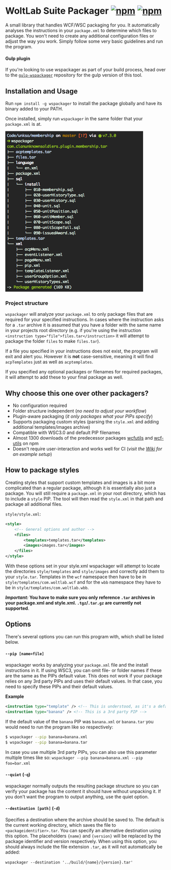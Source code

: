 # WoltLab Suite Packager [![npm](https://img.shields.io/npm/v/wspackager.svg?style=flat-square)](https://www.npmjs.com/package/wspackager)  [![npm](https://img.shields.io/npm/dt/wspackager.svg?style=flat-square)](https://www.npmjs.com/package/wspackager)
A small library that handles WCF/WSC packaging for you. It automatically analyses the instructions in your `package.xml` to determine which files to package. You won't need to create any additional configuration files or adjust the way you work. Simply follow some very basic guidelines and run the program.

#### Gulp plugin
If you're looking to use wspackager as part of your build process, head over to the [`gulp-wspackager`](https://github.com/padarom/gulp-wspackager) repository for the gulp version of this tool.

## Installation and Usage
Run `npm install -g wspackager` to install the package globally and have its binary added to your PATH.

Once installed, simply run `wspackager` in the same folder that your `package.xml` is at.

![Tree diagram](/assets/tree-2.png?raw=true "Tree diagram of your plugin")

### Project structure
`wspackager` will analyze your `package.xml` to only package files that are required for your specified instructions. In cases where the instruction asks for a `.tar` archive it is assumed that you have a folder with the same name in your projects root directory (e.g. if you're using the instruction `<instruction type="file">files.tar</instruction>` it will attempt to package the folder `files` to make `files.tar`).

If a file you specified in your instructions does not exist, the program will exit and alert you. However it is **not** case-sensitive, meaning it will find `acpTemplates` just as well as `acptemplates`.

If you specified any optional packages or filenames for required packages, it will attempt to add these to your final package as well.

## Why choose this one over other packagers?
- No configuration required
- Folder structure independent (_no need to adjust your workflow_)
- Plugin-aware packaging (_it only packages what your PIPs specify_)
- Supports packaging custom styles (parsing the `style.xml` and adding additional templates/images archive)
- Compatible with WSC3.0 and default PIP filenames
- Almost 1300 downloads of the predecessor packages [wcfutils](https://www.npmjs.com/package/wcfutils) and [wcf-utils](https://www.npmjs.com/package/wcf-utils) on npm
- Doesn't require user-interaction and works well for CI (_visit the [Wiki](https://github.com/padarom/wspackager/wiki) for an example setup_)

## How to package styles
Creating styles that support custom templates and images is a bit more complicated than a regular package, although it is essentially also just a package. You will still require a `package.xml` in your root directory, which has to include a `style` PIP. The tool will then read the `style.xml` in that path and package all additional files.

`style/style.xml`:  
```xml
<style>
    <!-- General options and author -->
    <files>
        <templates>templates.tar</templates>
        <images>images.tar</images>
    </files>
</style>
```

With these options set in your style.xml wspackager will attempt to locate the directories `style/templates` and `style/images` and correctly add them to your `style.tar`. Templates in the `wcf` namespace then have to be in `style/templates/com.woltlab.wcf` and for the `wbb` namespace they have to be in `style/templates/com.woltlab.wbb`.

**_Important:_ You have to make sure you only reference `.tar` archives in your package.xml and style.xml. `.tgz`/`.tar.gz` are currently not supported**.

## Options
There's several options you can run this program with, which shall be listed below.

#### `--pip [name=file]`
wspackager works by analyzing your `package.xml` file and the install instructions in it. If using WSC3, you can omit file- or folder names if these are the same as the PIPs default value. This does not work if your package relies on any 3rd party PIPs and uses their default values. In that case, you need to specify these PIPs and their default values.

**Example**
```xml
<instruction type="template" /> <!-- This is understood, as it's a default PIP -->
<instruction type="banana" /> <!-- This is a 3rd party PIP -->
```
If the default value of the `banana` PIP was `banana.xml` or `banana.tar` you would need to run the program like so respectively:
```sh
$ wspackager --pip banana=banana.xml
$ wspackager --pip banana=banana.tar
```
In case you use multiple 3rd party PIPs, you can also use this parameter multiple times like so:
`wspackager --pip banana=banana.xml --pip foo=bar.xml`

#### `--quiet` (`-q`)
wspackager normally outputs the resulting package structure so you can verify your package has the content it should have without unpacking it. If you don't want the program to output anything, use the quiet option.

#### `--destination [path]` (`-d`)
Specifies a destination where the archive should be saved to. The default is the current working directory, which saves the file to `<packageidentifier>.tar`. You can specify an alternative destination using this option. The placeholders `{name}` and `{version}` will be replaced by the package identifier and version respectively. When using this option, you should always include the file extension `.tar`, as it will not automatically be added:

`wspackager --destination '../build/{name}/{version}.tar'`
